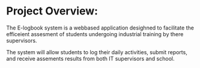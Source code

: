 # Project Overview:

The E-logbook system is a webbased application desighned to facilitate the efficeient assesment of students undergoing industrial training by there supervisors.

The system will allow students to log their daily activities, submit reports, and receive assements results from both IT supervisors and school.
